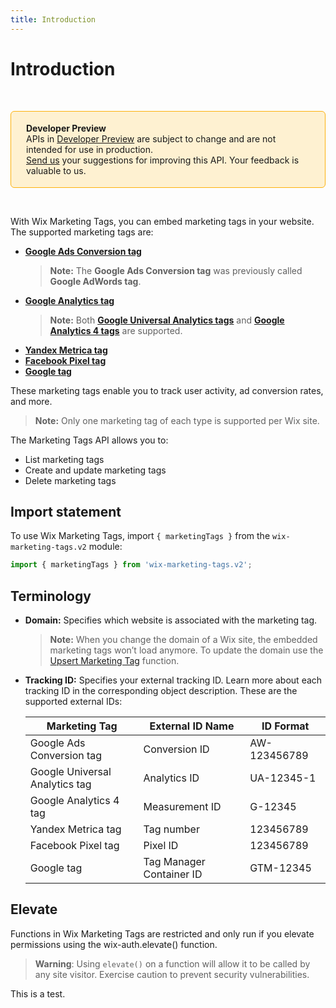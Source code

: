 ```yaml
---
title: Introduction
---
```


# Introduction

&nbsp;

<div style="background-color: #FEF1D1; padding: 18px 24px; border-radius: 6px; border: 1px solid #FDB10C; box-sizing: border-box; display: inline-block">
    <b>Developer Preview</b>
    <br/>
    <span>APIs in <a href="https://www.wix.com/velo/reference/api-overview/developer-preview">Developer Preview</a> are subject to change and are not intended for use in production.<br/><a href="mailto:velo-preview-feedback@wix.com">Send us</a> your suggestions for improving this API. Your feedback is valuable to us.</span>
</div>

&nbsp;

<!--
> **Note:**
> This module is [universal](/api-overview/api-versions#universal-modules). Functions in this module can run on both the backend and frontend, unless specified otherwise.
-->

With Wix Marketing Tags, you can embed marketing tags in your website. The supported marketing tags are:

* [**Google Ads Conversion tag**](https://support.google.com/tagmanager/answer/6105160?hl=en&ref_topic=6334091)
    > **Note:** The **Google Ads Conversion tag** was previously called **Google AdWords tag**.
* [**Google Analytics tag**](https://support.google.com/tagmanager/topic/6333310?hl=en&ref_topic=3002579)
    > **Note:** Both [**Google Universal Analytics tags**](https://support.google.com/tagmanager/answer/6107124?hl=en&ref_topic=6333310) and [**Google Analytics 4 tags**](https://support.google.com/tagmanager/answer/9442095?hl=en&ref_topic=6333310) are supported.
* [**Yandex Metrica tag**](https://yandex.com/support/metrica/index.html)
* [**Facebook Pixel tag**](https://developers.facebook.com/docs/facebook-pixel/)
* [**Google tag**](https://support.google.com/tagmanager/answer/6102821?hl=en&ref_topic=3441530)

These marketing tags enable you to track user activity, ad conversion rates, and more.

> **Note:** Only one marketing tag of each type is supported per Wix site.

The Marketing Tags API allows you to:

* List marketing tags
* Create and update marketing tags
* Delete marketing tags

## Import statement

To use Wix Marketing Tags,
import `{ marketingTags }` from the `wix-marketing-tags.v2` module:

```js
import { marketingTags } from 'wix-marketing-tags.v2';
```

## Terminology

* **Domain:** Specifies which website is associated with the marketing tag.
    > **Note:** When you change the domain of a Wix site, the embedded marketing tags won’t load anymore. To update the domain use the [Upsert Marketing Tag](https://www.wix.com/velo/reference/wix-marketing-tags-v2/upsert-marketing-tag) function. 
* **Tracking ID:** Specifies your external tracking ID. Learn more about each tracking ID in the corresponding object description. These are the supported external IDs:

    | Marketing Tag | External ID Name | ID Format| 
    |-|-|-|
    | Google Ads Conversion tag | Conversion ID | AW-123456789 |
    | Google Universal Analytics tag | Analytics ID | UA-12345-1 |
    | Google Analytics 4 tag | Measurement ID | G-12345  |
    | Yandex Metrica tag | Tag number | 123456789 |
    | Facebook Pixel tag | Pixel ID  | 123456789  |
    | Google tag | Tag Manager Container ID | GTM-12345 |

## Elevate

Functions in Wix Marketing Tags are restricted and only run if you elevate permissions using the wix-auth.elevate() function.

<blockquote class="warning">

__Warning__:
Using `elevate()` on a function will allow it to be called by any site visitor. Exercise caution to prevent security vulnerabilities.

</blockquote>

This is a test.